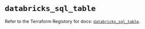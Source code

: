 # `databricks_sql_table`

Refer to the Terraform Registory for docs: [`databricks_sql_table`](https://registry.terraform.io/providers/databricks/databricks/1.28.1/docs/resources/sql_table).
